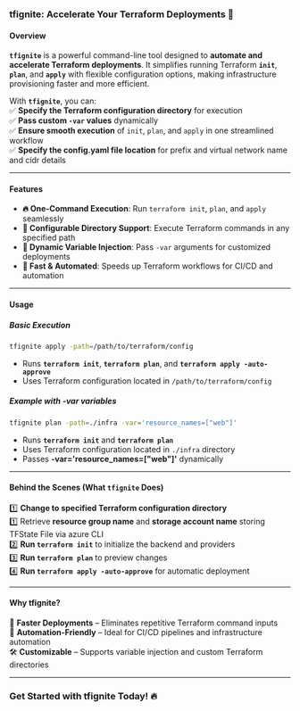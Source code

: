 ### **tfignite: Accelerate Your Terraform Deployments 🚀**  

#### **Overview**  
**`tfignite`** is a powerful command-line tool designed to **automate and accelerate Terraform deployments**. It simplifies running Terraform **`init`**, **`plan`**, and **`apply`** with flexible configuration options, making infrastructure provisioning faster and more efficient.  

With **`tfignite`**, you can:  
✅ **Specify the Terraform configuration directory** for execution  
✅ **Pass custom `-var` values** dynamically  
✅ **Ensure smooth execution** of `init`, `plan`, and `apply` in one streamlined workflow  
✅ **Specify the config.yaml file location** for prefix and virtual network name and cidr details  

---

#### **Features**  
- **🔥 One-Command Execution**: Run `terraform init`, `plan`, and `apply` seamlessly  
- **📂 Configurable Directory Support**: Execute Terraform commands in any specified path  
- **🔧 Dynamic Variable Injection**: Pass `-var` arguments for customized deployments  
- **🚀 Fast & Automated**: Speeds up Terraform workflows for CI/CD and automation  

---

#### **Usage**  
##### **Basic Execution**  
```bash
tfignite apply -path=/path/to/terraform/config 
```
- Runs **`terraform init`**, **`terraform plan`**, and **`terraform apply -auto-approve`**  
- Uses Terraform configuration located in `/path/to/terraform/config`  

##### **Example with -var variables**  
```bash
tfignite plan -path=./infra -var='resource_names=["web"]'
```

- Runs **`terraform init`** and **`terraform plan`**  
- Uses Terraform configuration located in `./infra` directory  
- Passes **-var='resource_names=["web"]'** dynamically

---

#### **Behind the Scenes (What `tfignite` Does)**
1️⃣ **Change to specified Terraform configuration directory**  
1️⃣ Retrieve **resource group name** and **storage account name** storing TFState File via azure CLI  
2️⃣ **Run `terraform init`** to initialize the backend and providers  
3️⃣ **Run `terraform plan`** to preview changes  
4️⃣ **Run `terraform apply -auto-approve`** for automatic deployment  

---

#### **Why tfignite?**  
🚀 **Faster Deployments** – Eliminates repetitive Terraform command inputs  
🔄 **Automation-Friendly** – Ideal for CI/CD pipelines and infrastructure automation  
🛠️ **Customizable** – Supports variable injection and custom Terraform directories  

---

### **Get Started with tfignite Today! 🔥**  

